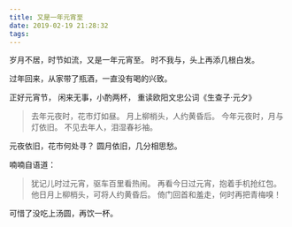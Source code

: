 ```yaml
---
title: 又是一年元宵至
date: 2019-02-19 21:28:32
tags:
---
```


岁月不居，时节如流，又是一年元宵至。
时不我与，头上再添几根白发。

过年回来，从家带了瓶酒，一直没有喝的兴致。

正好元宵节，
闲来无事，小酌两杯，
重读欧阳文忠公词《生查子·元夕》

>去年元夜时，花市灯如昼。
月上柳梢头，人约黄昏后。
今年元夜时，月与灯依旧。
不见去年人，泪湿春衫袖。

元夜依旧，花市何处寻？
圆月依旧，几分相思愁。

喃喃自语道：
>犹记儿时过元宵，驱车百里看热闹。
再看今日过元宵，抱着手机抢红包。
他日月上柳梢头，可将人约黄昏后。
倚门回首和羞走，何时再把青梅嗅！

可惜了没吃上汤圆，再饮一杯。
